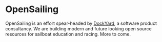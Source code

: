 # OpenSailing

OpenSailing is an effort spear-headed by [DockYard](https://dockyard.com), a software product consultancy. We are building modern and future looking open source resources for sailboat education and racing. More to come.
